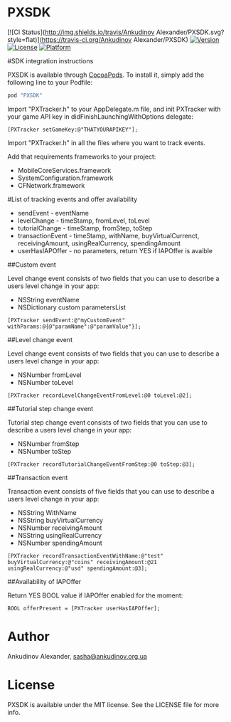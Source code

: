 # PXSDK

[![CI Status](http://img.shields.io/travis/Ankudinov Alexander/PXSDK.svg?style=flat)](https://travis-ci.org/Ankudinov Alexander/PXSDK)
[![Version](https://img.shields.io/cocoapods/v/PXSDK.svg?style=flat)](http://cocoapods.org/pods/PXSDK)
[![License](https://img.shields.io/cocoapods/l/PXSDK.svg?style=flat)](http://cocoapods.org/pods/PXSDK)
[![Platform](https://img.shields.io/cocoapods/p/PXSDK.svg?style=flat)](http://cocoapods.org/pods/PXSDK)

#SDK integration instructions

PXSDK is available through [CocoaPods](http://cocoapods.org). To install
it, simply add the following line to your Podfile:

```ruby
pod "PXSDK"
```

Import "PXTracker.h" to your AppDelegate.m file, and init PXTracker with your game API key in didFinishLaunchingWithOptions delegate:
```obj-c
[PXTracker setGameKey:@"THATYOURAPIKEY"];
```
Import "PXTracker.h" in all the files where you want to track events.

Add that requirements frameworks to your project:
  * MobileCoreServices.framework
  * SystemConfiguration.framework
  * CFNetwork.framework

#List of tracking events and offer availability
  * sendEvent         - eventName
  * levelChange       - timeStamp, fromLevel, toLevel
  * tutorialChange    - timeStamp, fromStep, toStep
  * transactionEvent  - timeStamp, withName, buyVirtualCurrenct, receivingAmount, usingRealCurrency, spendingAmount
  * userHasIAPOffer  - no parameters, return YES if IAPOffer is avaible

##Custom event

Level change event consists of two fields that you can use to describe a users level change in your app:
* NSString eventName
* NSDictionary custom parametersList

```obj-c
[PXTracker sendEvent:@"myCustomEvent" withParams:@{@"paramName":@"paramValue"}];
```

##Level change event

Level change event consists of two fields that you can use to describe a users level change in your app:
* NSNumber fromLevel
* NSNumber toLevel

```obj-c
[PXTracker recordLevelChangeEventFromLevel:@0 toLevel:@2];
```
 
##Tutorial step change event

Tutorial step change event consists of two fields that you can use to describe a users level change in your app:
* NSNumber fromStep
* NSNumber toStep

```obj-c
[PXTracker recordTutorialChangeEventFromStep:@0 toStep:@3];
```     

##Transaction event

Transaction event consists of five fields that you can use to describe a users level change in your app:
* NSString WithName
* NSString buyVirtualCurrency
* NSNumber receivingAmount
* NSString usingRealCurrency
* NSNumber spendingAmount

```obj-c
[PXTracker recordTransactionEventWithName:@"test" buyVirtualCurrency:@"coins" receivingAmount:@21 usingRealCurrency:@"usd" spendingAmount:@3];
```

##Availability of IAPOffer 

Return  YES BOOL value if IAPOffer enabled for the moment:

```obj-c
BOOL offerPresent = [PXTracker userHasIAPOffer];
```   

# Author

Ankudinov Alexander, sasha@ankudinov.org.ua

# License

PXSDK is available under the MIT license. See the LICENSE file for more info.
